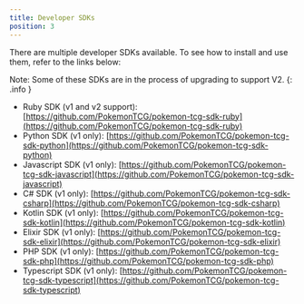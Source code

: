```yaml
---
title: Developer SDKs
position: 3
---
```


There are multiple developer SDKs available. To see how to install and use them, refer to the links below:

Note: Some of these SDKs are in the process of upgrading to support V2.
{: .info }

- Ruby SDK (v1 and v2 support): [https://github.com/PokemonTCG/pokemon-tcg-sdk-ruby](https://github.com/PokemonTCG/pokemon-tcg-sdk-ruby)
- Python SDK (v1 only): [https://github.com/PokemonTCG/pokemon-tcg-sdk-python](https://github.com/PokemonTCG/pokemon-tcg-sdk-python)
- Javascript SDK (v1 only): [https://github.com/PokemonTCG/pokemon-tcg-sdk-javascript](https://github.com/PokemonTCG/pokemon-tcg-sdk-javascript)
- C# SDK (v1 only): [https://github.com/PokemonTCG/pokemon-tcg-sdk-csharp](https://github.com/PokemonTCG/pokemon-tcg-sdk-csharp)
- Kotlin SDK (v1 only): [https://github.com/PokemonTCG/pokemon-tcg-sdk-kotlin](https://github.com/PokemonTCG/pokemon-tcg-sdk-kotlin)
- Elixir SDK (v1 only): [https://github.com/PokemonTCG/pokemon-tcg-sdk-elixir](https://github.com/PokemonTCG/pokemon-tcg-sdk-elixir)
- PHP SDK (v1 only): [https://github.com/PokemonTCG/pokemon-tcg-sdk-php](https://github.com/PokemonTCG/pokemon-tcg-sdk-php)
- Typescript SDK (v1 only): [https://github.com/PokemonTCG/pokemon-tcg-sdk-typescript](https://github.com/PokemonTCG/pokemon-tcg-sdk-typescript)
